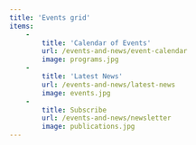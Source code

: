 ```yaml
---
title: 'Events grid'
items:
    -
        title: 'Calendar of Events'
        url: /events-and-news/event-calendar
        image: programs.jpg
    -
        title: 'Latest News'
        url: /events-and-news/latest-news
        image: events.jpg
    -
        title: Subscribe
        url: /events-and-news/newsletter
        image: publications.jpg
---
```


